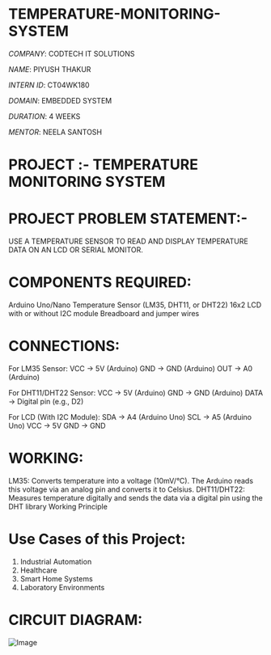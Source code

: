 # TEMPERATURE-MONITORING-SYSTEM

*COMPANY*: CODTECH IT SOLUTIONS

*NAME*: PIYUSH THAKUR

*INTERN ID*: CT04WK180

*DOMAIN*: EMBEDDED SYSTEM 

*DURATION*: 4 WEEKS

*MENTOR*: NEELA SANTOSH

# PROJECT :- TEMPERATURE MONITORING SYSTEM 

# PROJECT PROBLEM STATEMENT:-
USE A TEMPERATURE SENSOR TO READ AND DISPLAY TEMPERATURE DATA ON AN LCD OR SERIAL MONITOR.

# COMPONENTS REQUIRED:
Arduino Uno/Nano Temperature Sensor (LM35, DHT11, or DHT22) 16x2 LCD with or without I2C module Breadboard and jumper wires

# CONNECTIONS:
For LM35 Sensor:
VCC → 5V (Arduino) 
GND → GND (Arduino) 
OUT → A0 (Arduino) 

For DHT11/DHT22 Sensor:
VCC → 5V (Arduino) 
GND → GND (Arduino)
DATA → Digital pin (e.g., D2) 

For LCD (With I2C Module): 
SDA → A4 (Arduino Uno)
SCL → A5 (Arduino Uno)
VCC → 5V
GND → GND

# WORKING:
LM35: Converts temperature into a voltage (10mV/°C). The Arduino reads this voltage via an analog pin and converts it to Celsius. DHT11/DHT22: Measures temperature digitally and sends the data via a digital pin using the DHT library Working Principle

# Use Cases of this Project:
1.  Industrial Automation
2.  Healthcare
3.  Smart Home Systems
4.  Laboratory Environments

# CIRCUIT DIAGRAM:
![Image](https://github.com/user-attachments/assets/8c3b0b84-c067-4cff-98ee-eba3eae9d28c)
